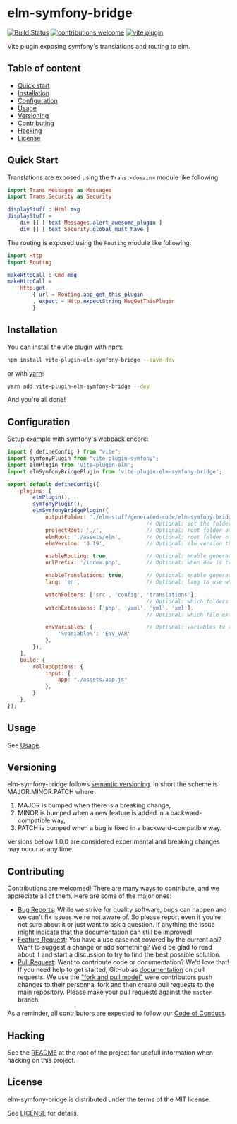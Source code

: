 # elm-symfony-bridge

[![Build Status](https://travis-ci.org/mdevlamynck/elm-symfony-bridge.svg?branch=master)](https://travis-ci.org/mdevlamynck/elm-symfony-bridge)
[![contributions welcome](https://img.shields.io/badge/contributions-welcome-brightgreen.svg?style=flat)](https://github.com/mdevlamynck/elm-symfony-bridge/issues)
[![vite plugin](https://img.shields.io/npm/v/vite-plugin-elm-symfony-bridge?label=vite%20plugin&logo=vite%20plugin)](https://www.npmjs.com/package/vite-plugin-elm-symfony-bridge)

Vite plugin exposing symfony's translations and routing to elm.

## Table of content

* [Quick start](#quick-start)
* [Installation](#Installation)
* [Configuration](#Configuration)
* [Usage](../doc/Usage.md)
* [Versioning](#Versioning)
* [Contributing](#Contributing)
* [Hacking](#Hacking)
* [License](#License)

## Quick Start

Translations are exposed using the `Trans.<domain>` module like following:

```elm
import Trans.Messages as Messages
import Trans.Security as Security

displayStuff : Html msg
displayStuff =
    div [] [ text Messages.alert_awesome_plugin ]
    div [] [ text Security.global_must_have ]
```

The routing is exposed using the `Routing` module like following:

```elm
import Http
import Routing

makeHttpCall : Cmd msg
makeHttpCall =
    Http.get
        { url = Routing.app_get_this_plugin
        , expect = Http.expectString MsgGetThisPlugin
        }
```

## Installation

You can install the vite plugin with [npm](https://www.npmjs.com/get-npm):

```bash
npm install vite-plugin-elm-symfony-bridge --save-dev
```

or with [yarn](https://yarnpkg.com/getting-started/install):

```bash
yarn add vite-plugin-elm-symfony-bridge --dev
```

And you're all done!

## Configuration

Setup example with symfony's webpack encore:

```js
import { defineConfig } from "vite";
import symfonyPlugin from "vite-plugin-symfony";
import elmPlugin from 'vite-plugin-elm';
import elmSymfonyBridgePlugin from 'vite-plugin-elm-symfony-bridge';

export default defineConfig({
    plugins: [
        elmPlugin(),
        symfonyPlugin(),
        elmSymfonyBridgePlugin({
            outputFolder: './elm-stuff/generated-code/elm-symfony-bridge'
                                            // Optional: set the folder where to put intermediate build artifacts, defaults to './elm-stuff/generated-code/elm-symfony-bridge'
            projectRoot: './',              // Optional: root folder of your symfony project, defaults to './'
            elmRoot: './assets/elm',        // Optional: root folder of your elm code, defaults to './assets/elm'
            elmVersion: '0.19',             // Optional: elm version the generated code should be compatible with, defaults to '0.19', available '0.19' and '0.18'

            enableRouting: true,            // Optional: enable generating routes, defaults to true
            urlPrefix: '/index.php',        // Optional: when dev is true, which prefix to use when generating urls, defaults to '/index.php' (symfony >= 4 uses '/index.php', symfony < 4 '/app_dev.php')

            enableTranslations: true,       // Optional: enable generating translations, defaults to true
            lang: 'en',                     // Optional: lang to use when exporting translations, defaults to 'en'

            watchFolders: ['src', 'config', 'translations'],
                                            // Optional: which folders to watch for changes that might trigger changes in generated elm code, defaults to ['src', 'config', 'translations']
            watchExtensions: ['php', 'yaml', 'yml', 'xml'],
                                            // Optional: which file extensions to watch for changes that might trigger changes in generated elm code, defaults to ['php', 'yaml', 'yml', 'xml']

            envVariables: {                 // Optional: variables to replace during compile time, will also read env vars
                '%variable%': 'ENV_VAR'
            },
        }),
    ],
    build: {
        rollupOptions: {
            input: {
                app: "./assets/app.js"
            },
        }
    },
});
```

## Usage

See [Usage](../doc/Usage.md).

## Versioning

elm-symfony-bridge follows [semantic versioning](https://semver.org/). In short the scheme is MAJOR.MINOR.PATCH where
1. MAJOR is bumped when there is a breaking change,
2. MINOR is bumped when a new feature is added in a backward-compatible way,
3. PATCH is bumped when a bug is fixed in a backward-compatible way.

Versions bellow 1.0.0 are considered experimental and breaking changes may occur at any time.

## Contributing

Contributions are welcomed! There are many ways to contribute, and we appreciate all of them. Here are some of the major ones:

* [Bug Reports](https://github.com/mdevlamynck/elm-symfony-bridge/issues): While we strive for quality software, bugs can happen and we can't fix issues we're not aware of. So please report even if you're not sure about it or just want to ask a question. If anything the issue might indicate that the documentation can still be improved!
* [Feature Request](https://github.com/mdevlamynck/elm-symfony-bridge/issues): You have a use case not covered by the current api? Want to suggest a change or add something? We'd be glad to read about it and start a discussion to try to find the best possible solution.
* [Pull Request](https://github.com/mdevlamynck/elm-symfony-bridge/pulls): Want to contribute code or documentation? We'd love that! If you need help to get started, GitHub as [documentation](https://help.github.com/articles/about-pull-requests/) on pull requests. We use the ["fork and pull model"](https://help.github.com/articles/about-collaborative-development-models/) were contributors push changes to their personnal fork and then create pull requests to the main repository. Please make your pull requests against the `master` branch.

As a reminder, all contributors are expected to follow our [Code of Conduct](../CODE_OF_CONDUCT.md).

## Hacking

See the [README](../README.md#Hacking) at the root of the project for usefull information when hacking on this project.

## License

elm-symfony-bridge is distributed under the terms of the MIT license.

See [LICENSE](../LICENSE.md) for details.
